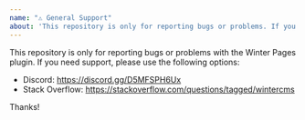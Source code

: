 ```yaml
---
name: "⚠️ General Support"
about: 'This repository is only for reporting bugs or problems. If you need help using Winter Pages, see: https://wintercms.com/support'
---
```


This repository is only for reporting bugs or problems with the Winter Pages plugin. If you need support, please use
the following options:

- Discord: https://discord.gg/D5MFSPH6Ux
- Stack Overflow: https://stackoverflow.com/questions/tagged/wintercms

Thanks!
